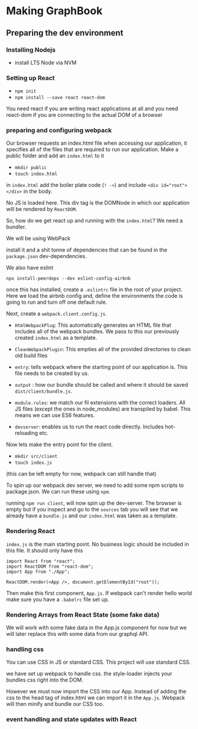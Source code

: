 # Making GraphBook

## Preparing the dev environment

### Installing Nodejs

- install LTS Node via NVM

### Setting up React

- `npm init`
- `npm install --save react react-dom`

You need react if you are writing react applications at all and you need react-dom if you are connecting to the actual DOM of a browser

### preparing and configuring webpack

Our browser requests an index.html file when accessing our application, it specifies all of the files that are required to run our application. Make a public folder and add an `index.html` to it

- `mkdir public`
- `touch index.html`

in `index.html` add the boiler plate code (`! ->`) and include `<div id="root"></div>` in the body.

No JS is loaded here. This div tag is the DOMNode in which our application will be rendered by `ReactDOM`.

So, how do we get react up and running with the `index.html`? We need a bundler.

We will be using WebPack

install it and a shit tonne of dependencies that can be found in the `package.json` dev-dependencies.

We also have eslint

`npx install-peerdeps --dev eslint-config-airbnb`

once this has installed, create a `.eslintrc` file in the root of your project. Here we load the airbnb config and, define the environments the code is going to run and turn off one default rule.

Next, create a `webpack.client.config.js`.

- `HtmlWebpackPlug`: This automatically generates an HTML file that includes all of the webpack bundles. We pass to this our previously created `index.html` as a template.

- `CleanWebpackPlugin`: This empties all of the provided directories to clean old build files

- `entry`: tells webpack where the starting point of our application is. This file needs to be created by us.

- `output` : how our bundle should be called and where it should be saved `dist/client/bundle.js`.

- `module.rules`: we match our fil extensions with the correct loaders. All JS files (except the ones in node_modules) are transpiled by babel. This means we can use ES6 features.

- `devserver`: enables us to run the react code directly. Includes hot-reloading etc.

Now lets make the entry point for the client.

- `mkdir src/client`
- `touch index.js`

(this can be left empty for now, webpack can still handle that)

To spin up our webpack dev server, we need to add some npm scripts to package.json. We can run these using `npm`.

running `npm run client`, will now spin up the dev-server. The browser is empty but if you inspect and go to the `sources` tab you will see that we already have a `bundle.js` and our `index.html` was taken as a template.

### Rendering React

`index.js` is the main starting point. No business logic should be included in this file. It should only have this

```JS
import React from "react";
import ReactDOM from "react-dom";
import App from "./App";

ReactDOM.render(<App />, document.getElementById("root"));
```

Then make this first component, `App.js`. If webpack can't render hello world make sure you have a `.babelrc` file set up.

### Rendering Arrays from React State (some fake data)

We will work with some fake data in the App.js component for now but we will later replace this with some data from our graphql API.

### handling css

You can use CSS in JS or standard CSS. This project will use standard CSS.

we have set up webpack to handle css. the style-loader injects your bundles css right into the DOM.

However we must now import the CSS into our App. Instead of adding the css to the head tag of index.html we can import it in the `App.js`. Webpack will then minify and bundle our CSS too.

### event handling and state updates with React

